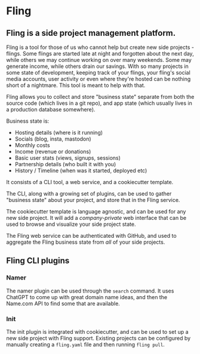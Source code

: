 # Fling
## Fling is a side project management platform.

Fling is a tool for those of us who cannot help but create new side projects - flings. Some flings are started late at night and forgotten about the next day, while others we may continue working on over many weekends. Some may generate income, while others drain our savings. With so many projects in some state of development, keeping track of your flings, your fling's social media accounts, user activity or even where they're hosted can be nothing short of a nightmare. This tool is meant to help with that.

Fling allows you to collect and store "business state" separate
from both the source code (which lives in a git repo), and app
state (which usually lives in a production database somewhere).

Business state is:

 - Hosting details (where is it running)
 - Socials (blog, insta, mastodon)
 - Monthly costs
 - Income (revenue or donations)
 - Basic user stats (views, signups, sessions)
 - Partnership details (who built it with you)
 - History / Timeline (when was it started, deployed etc)

It consists of a CLI tool, a web service, and a cookiecutter template.

The CLI, along with a growing set of plugins, can be used to gather
"business state" about your project, and store that in the Fling service.

The cookiecutter template is language agnostic, and can be used for any 
new side project. It will add a *company-private* web interface that
can be used to browse and visualize your side project state.

<INSERT single side project company view here>

The Fling web service can be authenticated with GitHub, and used to aggregate
the Fling business state from *all* of your side projects.

<INSERT aggregated view screenshot here>

## Fling CLI plugins

### Namer

The namer plugin can be used through the ```search``` command. It uses ChatGPT to 
come up with great domain name ideas, and then the Name.com API to find some that
are available.

### Init

The init plugin is integrated with cookiecutter, and can be used to set up a new
side project with Fling support. Existing projects can be configured by manually 
creating a ```fling.yaml``` file and then running ```fling pull```.